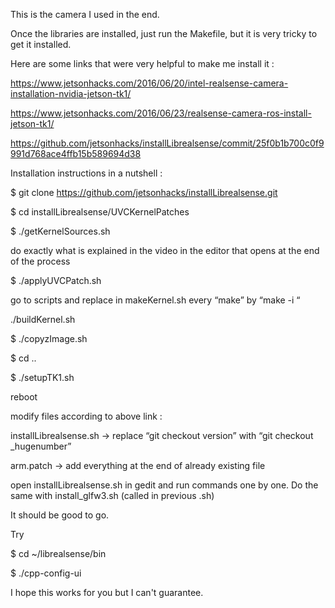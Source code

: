 This is the camera I used in the end.

Once the libraries are installed, just run the Makefile, but it is very tricky to get it installed.

Here are some links that were very helpful to make me install it :

https://www.jetsonhacks.com/2016/06/20/intel-realsense-camera-installation-nvidia-jetson-tk1/

https://www.jetsonhacks.com/2016/06/23/realsense-camera-ros-install-jetson-tk1/

https://github.com/jetsonhacks/installLibrealsense/commit/25f0b1b700c0f9991d768ace4ffb15b589694d38


Installation instructions in a nutshell :

$ git clone https://github.com/jetsonhacks/installLibrealsense.git

$ cd installLibrealsense/UVCKernelPatches

$ ./getKernelSources.sh

do exactly what is explained in the video in the editor that opens at the end of the process

$ ./applyUVCPatch.sh

go to scripts and replace in makeKernel.sh every “make” by “make -i “

./buildKernel.sh

$ ./copyzImage.sh

$ cd ..

$ ./setupTK1.sh

reboot

modify files according to above link :

installLibrealsense.sh -> replace “git checkout version” with “git checkout _hugenumber”

arm.patch -> add everything at the end of already existing file

open installLibrealsense.sh in gedit and run commands one by one. Do the same with install_glfw3.sh (called in previous .sh)

It should be good to go. 

Try

$ cd ~/librealsense/bin

$ ./cpp-config-ui



I hope this works for you but I can't guarantee.
